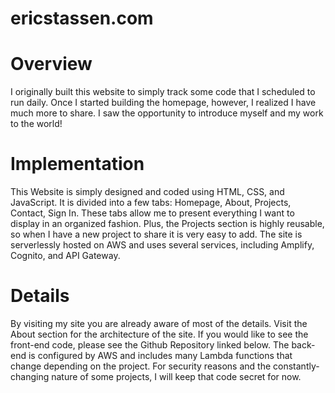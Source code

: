 # ericstassen.com

# Overview
I originally built this website to simply track some code that I scheduled to run daily. Once I started building the homepage, however, I realized I have much more to share. I saw the opportunity to introduce myself and my work to the world!

# Implementation
This Website is simply designed and coded using HTML, CSS, and JavaScript. It is divided into a few tabs: Homepage, About, Projects, Contact, Sign In. These tabs allow me to present everything I want to display in an organized fashion. Plus, the Projects section is highly reusable, so when I have a new project to share it is very easy to add. The site is serverlessly hosted on AWS and uses several services, including Amplify, Cognito, and API Gateway.

# Details
By visiting my site you are already aware of most of the details. Visit the About section for the architecture of the site. If you would like to see the front-end code, please see the Github Repository linked below. The back-end is configured by AWS and includes many Lambda functions that change depending on the project. For security reasons and the constantly-changing nature of some projects, I will keep that code secret for now.